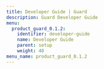```yaml
---
title: Developer Guide | Guard
description: Guard Developer Guide
menu:
  product_guard_0.1.2:
    identifier: developer-guide
    name: Developer Guide
    parent: setup
    weight: 40
menu_name: product_guard_0.1.2
---
```

